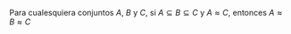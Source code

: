Para cualesquiera conjuntos $A$, $B$ y $C$, si $A\subseteq B \subseteq C$ y $A\approx C$, entonces $A\approx B\approx C$